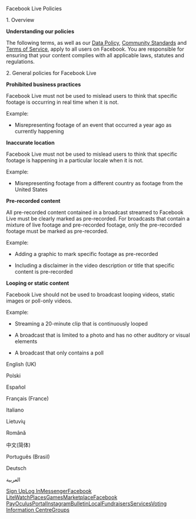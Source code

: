 Facebook Live Policies

1\. Overview

**Understanding our policies**

The following terms, as well as our [Data Policy](https://www.facebook.com/about/privacy/), [Community Standards](https://www.facebook.com/communitystandards/) and [Terms of Service](https://www.facebook.com/legal/terms), apply to all users on Facebook. You are responsible for ensuring that your content complies with all applicable laws, statutes and regulations.

2\. General policies for Facebook Live

**Prohibited business practices**

Facebook Live must not be used to mislead users to think that specific footage is occurring in real time when it is not.

Example:

*   Misrepresenting footage of an event that occurred a year ago as currently happening

**Inaccurate location**

Facebook Live must not be used to mislead users to think that specific footage is happening in a particular locale when it is not.

Example:

*   Misrepresenting footage from a different country as footage from the United States

**Pre-recorded content**

All pre-recorded content contained in a broadcast streamed to Facebook Live must be clearly marked as pre-recorded. For broadcasts that contain a mixture of live footage and pre-recorded footage, only the pre-recorded footage must be marked as pre-recorded.

Example:

*   Adding a graphic to mark specific footage as pre-recorded

*   Including a disclaimer in the video description or title that specific content is pre-recorded

**Looping or static content**

Facebook Live should not be used to broadcast looping videos, static images or poll-only videos.

Example:

*   Streaming a 20-minute clip that is continuously looped

*   A broadcast that is limited to a photo and has no other auditory or visual elements

*   A broadcast that only contains a poll

English (UK)

Polski

Español

Français (France)

Italiano

Lietuvių

Română

中文(简体)

Português (Brasil)

Deutsch

العربية

[Sign Up](https://www.facebook.com/reg/)[Log In](https://www.facebook.com/login/)[Messenger](https://l.facebook.com/l.php?u=https%3A%2F%2Fmessenger.com%2F&h=AT34ci5DYNEghtISQGQ1qn_Rwi0_QBy3kixlbRApvYW2WGTZmH4nKy7ODdT9KD9mUkejPWinjqJ1j12bQdX58MBNBJ2Szt9ur5tyRsxQIFx7_rAiHEkjoq3q3h3A_M6nAj5KlUTjcGR1Um__6L3nkCHCdPCPhFSUUQZADA)[Facebook Lite](https://www.facebook.com/lite/)[Watch](https://en-gb.facebook.com/watch/)[Places](https://www.facebook.com/places/)[Games](https://www.facebook.com/games/)[Marketplace](https://www.facebook.com/marketplace/)[Facebook Pay](https://pay.facebook.com/)[Oculus](https://l.facebook.com/l.php?u=https%3A%2F%2Fwww.oculus.com%2F&h=AT34ci5DYNEghtISQGQ1qn_Rwi0_QBy3kixlbRApvYW2WGTZmH4nKy7ODdT9KD9mUkejPWinjqJ1j12bQdX58MBNBJ2Szt9ur5tyRsxQIFx7_rAiHEkjoq3q3h3A_M6nAj5KlUTjcGR1Um__6L3nkCHCdPCPhFSUUQZADA)[Portal](https://portal.facebook.com/)[Instagram](https://l.facebook.com/l.php?u=https%3A%2F%2Fwww.instagram.com%2F&h=AT34ci5DYNEghtISQGQ1qn_Rwi0_QBy3kixlbRApvYW2WGTZmH4nKy7ODdT9KD9mUkejPWinjqJ1j12bQdX58MBNBJ2Szt9ur5tyRsxQIFx7_rAiHEkjoq3q3h3A_M6nAj5KlUTjcGR1Um__6L3nkCHCdPCPhFSUUQZADA)[Bulletin](https://www.bulletin.com/)[Local](https://www.facebook.com/local/lists/245019872666104/)[Fundraisers](https://www.facebook.com/fundraisers/)[Services](https://www.facebook.com/biz/directory/)[Voting Information Centre](https://www.facebook.com/votinginformationcenter/?entry_point=c2l0ZQ%3D%3D)[Groups](https://www.facebook.com/groups/explore/)